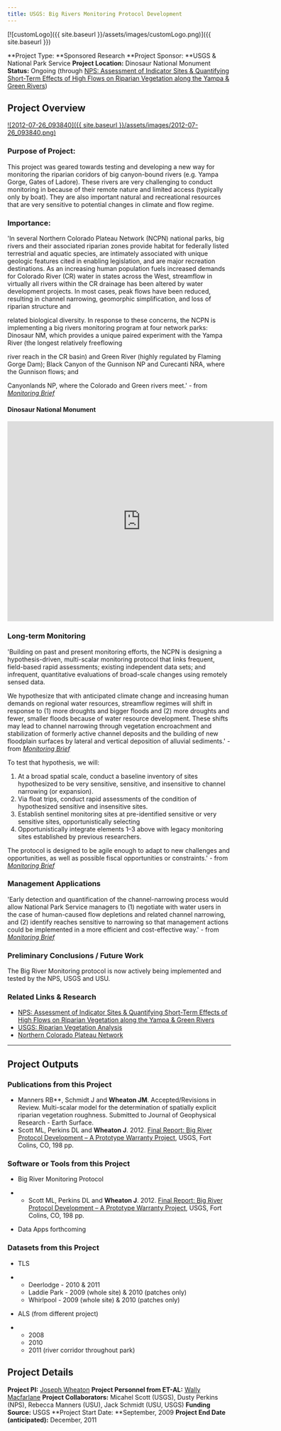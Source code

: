 ```yaml
---
title: USGS: Big Rivers Monitoring Protocol Development
---
```


[![customLogo]({{ site.baseurl }}/assets/images/customLogo.png)]({{ site.baseurl }})

**Project Type:  **Sponsored Research
**Project Sponsor:  **USGS & National Park Service
**Project Location:** Dinosaur National Monument
**Status:**   Ongoing (through [NPS: Assessment of Indicator Sites & Quantifying Short-Term Effects of High Flows on Riparian Vegetation along the Yampa & Green Rivers](http://etal.joewheaton.org/projects/current-projects/nps-assessment-of-indicator-sites-quantifying-short-term-effects-of-high-flows-on-riparian-vegetation-along-the-yampa-green-rivers))

## Project Overview

[![2012-07-26_093840]({{ site.baseurl }}/assets/images/2012-07-26_093840.png)](https://docs.google.com/viewer?a=v&pid=sites&srcid=am9ld2hlYXRvbi5vcmd8ZXQtYWx8Z3g6NTA0YTdjYmY1ZjUzNzFjNw)



### Purpose of Project:

This project was geared towards testing and developing a new way for monitoring the riparian coridors of big canyon-bound rivers (e.g. Yampa Gorge, Gates of Ladore). These rivers are very challenging to conduct monitoring in because of their remote nature and limited access (typically only by boat). They are also important natural and recreational resources that are very sensitive to potential changes in climate and flow regime. 

### Importance:

'In several Northern Colorado Plateau Network (NCPN) national parks, big rivers and their associated riparian zones provide habitat for federally listed terrestrial and aquatic species, are intimately associated with unique geologic features cited in enabling legislation, and are major recreation destinations. As an increasing human population fuels increased demands for Colorado River (CR) water in states across the West, streamflow in virtually all rivers within the CR drainage has been altered by water development projects. In most cases, peak flows have been reduced, resulting in channel narrowing, geomorphic simplification, and loss of riparian structure and

related biological diversity. In response to these concerns, the NCPN is implementing a big rivers monitoring program at four network parks: Dinosaur NM, which provides a unique paired experiment with the Yampa River (the longest relatively freeflowing

river reach in the CR basin) and Green River (highly regulated by Flaming Gorge Dam); Black Canyon of the Gunnison NP and Curecanti NRA, where the Gunnison flows; and

Canyonlands NP, where the Colorado and Green rivers meet.' - from [*Monitoring Brief*](https://docs.google.com/viewer?a=v&pid=sites&srcid=am9ld2hlYXRvbi5vcmd8ZXQtYWx8Z3g6NTA0YTdjYmY1ZjUzNzFjNw)

#### Dinosaur National Monument

<iframe src="https://www.google.com/maps/embed?pb=!1m14!1m8!1m3!1d777391.1457980929!2d-108.886494!3d40.437992!3m2!1i1024!2i768!4f13.1!3m3!1m2!1s0x8745af387e333129%3A0xf9cc522d55c5c1bb!2s4545+US-40%2C+Dinosaur%2C+CO+81610!5e0!3m2!1sen!2sus!4v1505160057962" width="600" height="450" frameborder="0" style="border:0" allowfullscreen></iframe>

### Long-term Monitoring 

'Building on past and present monitoring efforts, the NCPN is designing a hypothesis-driven, multi-scalar monitoring protocol that links frequent, field-based rapid assessments; existing independent data sets; and infrequent, quantitative evaluations of broad-scale changes using remotely sensed data. 

We hypothesize that with anticipated climate change and increasing human demands on regional water resources, streamflow regimes will shift in response to (1) more droughts and bigger floods and (2) more droughts and fewer, smaller floods because of water resource development. These shifts may lead to channel narrowing through vegetation encroachment and stabilization of formerly active channel deposits and the building of new floodplain surfaces by lateral and vertical deposition of alluvial sediments.'  - from [*Monitoring Brief*](https://docs.google.com/viewer?a=v&pid=sites&srcid=am9ld2hlYXRvbi5vcmd8ZXQtYWx8Z3g6NTA0YTdjYmY1ZjUzNzFjNw)

To test that hypothesis, we will:

1. At a broad spatial scale, conduct a baseline inventory of sites hypothesized to be very sensitive, sensitive, and insensitive to channel narrowing (or expansion).
2. Via float trips, conduct rapid assessments of the condition of hypothesized sensitive and insensitive sites.
3. Establish sentinel monitoring sites at pre-identified sensitive or very sensitive sites, opportunistically selecting
4. Opportunistically integrate elements 1–3 above with legacy monitoring sites established by previous researchers.

The protocol is designed to be agile enough to adapt to new challenges and opportunities, as well as possible fiscal opportunities or constraints.' - from [*Monitoring Brief*](https://docs.google.com/viewer?a=v&pid=sites&srcid=am9ld2hlYXRvbi5vcmd8ZXQtYWx8Z3g6NTA0YTdjYmY1ZjUzNzFjNw)

### Management Applications

'Early detection and quantification of the channel-narrowing process would allow National Park Service managers to (1) negotiate with water users in the case of human-caused flow depletions and related channel narrowing, and (2) identify reaches sensitive to narrowing so that management actions
could be implemented in a more efficient and cost-effective way.' - from [*Monitoring Brief*](https://docs.google.com/viewer?a=v&pid=sites&srcid=am9ld2hlYXRvbi5vcmd8ZXQtYWx8Z3g6NTA0YTdjYmY1ZjUzNzFjNw)

### Preliminary Conclusions / Future Work

The Big River Monitoring protocol is now actively being implemented and tested by the NPS, USGS and USU. 

### Related Links & Research

- [NPS: Assessment of Indicator Sites & Quantifying Short-Term Effects of High Flows on Riparian Vegetation along the Yampa & Green Rivers](http://etal.joewheaton.org/projects/current-projects/nps-assessment-of-indicator-sites-quantifying-short-term-effects-of-high-flows-on-riparian-vegetation-along-the-yampa-green-rivers)
- [USGS: Riparian Vegetation Analysis](http://etal.joewheaton.org/projects/past-projects/usgs-riparian-vegetation-analysis)
- [Northern Colorado Plateau Network](http://science.nature.nps.gov/im/units/ncpn/)

------

## Project Outputs

### Publications from this Project

- Manners RB**, Schmidt J and **Wheaton JM**. Accepted/Revisions in Review. Multi-scalar model for the determination of spatially explicit riparian vegetation roughness. Submitted to Journal of Geophysical Research - Earth Surface. 
- Scott ML, Perkins DL and **Wheaton J**. 2012. [Final Report: Big River Protocol Development – A Prototype Warranty Project](http://www.gis.usu.edu/~jwheaton/et_al/Reports/Big_Rivers_Final_Report_2012.pdf), USGS, Fort Colins, CO, 198 pp.

### Software or Tools from this Project

- Big River Monitoring Protocol

- - Scott ML, Perkins DL and **Wheaton J**. 2012. [Final Report: Big River Protocol Development – A Prototype Warranty Project](http://www.gis.usu.edu/~jwheaton/et_al/Reports/Big_Rivers_Final_Report_2012.pdf), USGS, Fort Colins, CO, 198 pp.

- Data Apps forthcoming

### Datasets from this Project

- TLS

- - Deerlodge - 2010 & 2011 
  - Laddie Park - 2009 (whole site) & 2010 (patches only)
  - Whirlpool - 2009 (whole site) & 2010 (patches only)

- ALS (from different project)

- - 2008
  - 2010
  - 2011 (river corridor throughout park)

## Project Details

**Project PI:**  [Joseph Wheaton](http://joewheaton.org/)
**Project Personnel from ET-AL:** [Wally Macfarlane](http://etal.joewheaton.org/people/researchers-technicians/Wally)
**Project Collaborators:** Micahel Scott (USGS), Dusty Perkins (NPS), Rebecca Manners (USU), Jack Schmidt (USU, USGS)
**Funding Source:** USGS
**Project Start Date: **September, 2009
**Project End Date (anticipated):** December, 2011